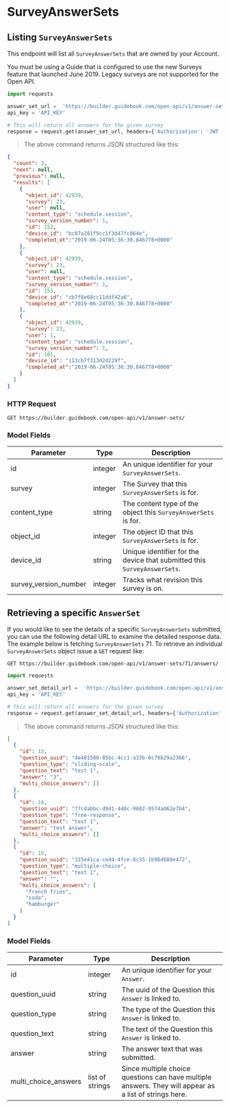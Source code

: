 # SurveyAnswerSets

## Listing `SurveyAnswerSets`

This endpoint will list all `SurveyAnswerSets` that are owned by your Account.

<aside class="notice">
You must be using a Guide that is configured to use the new Surveys feature that launched June 2019.  Legacy surveys are not supported for the Open API.
</aside>


```python
import requests

answer_set_url =  'https://builder.guidebook.com/open-api/v1/answer-sets/?survey=23&object_id=42939'
api_key = 'API_KEY'

# This will return all answers for the given survey
response = request.get(answer_set_url, headers={'Authorization': 'JWT ' + api_key})
```

> The above command returns JSON structured like this:

```json
{
  "count": 3,
  "next": null,
  "previous": null,
  "results": [
    {
      "object_id": 42939,
      "survey": 23,
      "user": null,
      "content_type": "schedule.session",
      "survey_version_number": 1,
      "id": 152,
      "device_id": "bc07a281f9cc1f3d47fc864e",
      "completed_at":"2019-06-24T05:36:30.846778+0000"
    },
    {
      "object_id": 42939,
      "survey": 23,
      "user": null,
      "content_type": "schedule.session",
      "survey_version_number": 1,
      "id": 153,
      "device_id": "cb7f8e68cc11ddf42a6",
      "completed_at":"2019-06-24T05:36:30.846778+0000"
    },
    {
      "object_id": 42939,
      "survey": 23,
      "user": 1,
      "content_type": "schedule.session",
      "survey_version_number": 1,
      "id": 101,
      "device_id": "i13cb7f313d2d229f",
      "completed_at":"2019-06-24T05:36:30.846778+0000"
    }
  ]
}
```


### HTTP Request

`GET https://builder.guidebook.com/open-api/v1/answer-sets/`

### Model Fields

Parameter       | Type    | Description
---------       | ------- | -----------
id              | integer  | An unique identifier for your `SurveyAnswerSets`.
survey          | integer | The Survey that this `SurveyAnswerSets` is for.
content_type	| string  | The content type of the object this `SurveyAnswerSets` is for.
object_id       | integer | The object ID that this `SurveyAnswerSets` is for.
device_id	    | string  | Unique identifier for the device that submitted this `SurveyAnswerSets`.
survey_version_number  | integer  | Tracks what revision this survey is on.


## Retrieving a specific `AnswerSet`
If you would like to see the details of a specific `SurveyAnswerSets` submitted, you can use the following detail URL to examine the detailed response data.  The example below is fetching `SurveyAnswerSets` 71.
To retrieve an individual `SurveyAnswerSets` object issue a `GET` request like:

`GET https://builder.guidebook.com/open-api/v1/answer-sets/71/answers/`


```python
import requests

answer_set_detail_url =  'https://builder.guidebook.com/open-api/v1/answer-sets/71/answers/'
api_key = 'API_KEY'

# This will return all answers for the given survey
response = request.get(answer_set_detail_url, headers={'Authorization': 'JWT ' + api_key})
```

> The above command returns JSON structured like this:

```json
[
  {
    "id": 13,
    "question_uuid": "4e481586-85bc-4cc1-a33b-0c78b29a2366",
    "question_type": "sliding-scale",
    "question_text": "test 1",
    "answer": "3",
    "multi_choice_answers": []
  },
  {
    "id": 14,
    "question_uuid": "77cdabbc-d9d1-440c-9602-9574a062e7b4",
    "question_type": "free-response",
    "question_text": "test 1",
    "answer": "test answer",
    "multi_choice_answers": []
  },
  {
    "id": 15,
    "question_uuid": "315e41ca-ced4-4fce-8c35-1b98d680e472",
    "question_type": "multiple-choice",
    "question_text": "test 1",
    "answer": "",
    "multi_choice_answers": [
      "french fries",
      "soda",
      "hamburger"
    ]
  }
]
```


### Model Fields

Parameter       | Type    | Description
---------       | ------- | -----------
id              | integer  | An unique identifier for your `Answer`.
question_uuid	| string  | The uuid of the Question this `Answer` is linked to.
question_type   | string  | The type of the Question this `Answer` is linked to.
question_text   | string  | The text of the Question this `Answer` is linked to.
answer    	    | string  | The answer text that was submitted.
multi_choice_answers  | list of strings  | Since multiple choice questions can have multiple answers.  They will appear as a list of strings here.